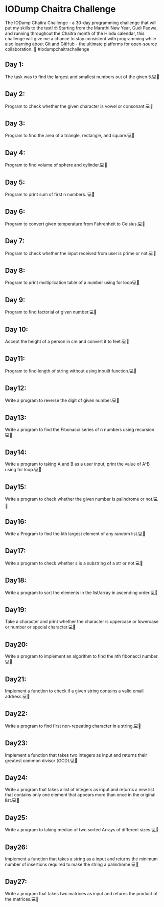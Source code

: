 # IODump Chaitra Challenge
The IODump Chaitra Challenge - a 30-day programming challenge that will put my skills to the test! 🤓
Starting from the Marathi New Year, Gudi Padwa, and running throughout the Chaitra month of the Hindu calendar, this challenge will give me a chance to stay consistent with programming while also learning about Git and GitHub - the ultimate platforms for open-source collaboration. 🌟
#iodumpchaitrachallenge

## Day 1:
The task was to find the largest and smallest numbers out of the given 5.💻🚀

## Day 2:
Program to check whether the given character is vowel or consonant.💻🚀

## Day 3:
Program to find the area of a triangle, rectangle, and square.💻🚀

## Day 4:
Program to find volume of sphere and cylinder.💻🚀

## Day 5:
Program to print sum of first n numbers. 💻🚀

## Day 6:
Program to convert given temperature from Fahrenheit to Celsius.💻🚀

## Day 7:
Program to check whether the input received from user is prime or not.💻🚀

## Day 8:
Program to print multiplication table of a number using for loop💻🚀

## Day 9:
Program to find factorial of given number.💻🚀

## Day 10:
Accept the height of a person in cm and convert it to feet.💻🚀

## Day11: 
Program to find length of string without using inbuilt function.💻🚀

## Day12: 
Write a program to reverse the digit of given number.💻🚀

## Day13: 
Write a program to find the Fibonacci series of n numbers using recursion.💻🚀

## Day14: 
Write a program to taking A and B as a user input, print the value of A^B using for loop.💻🚀

## Day15: 
Write a program to check whether the given number is palindrome or not.💻🚀

## Day16: 
Write a Program to find the kth largest element of any random list.💻🚀

## Day17: 
Write a program to check whether s is a substring of a str or not.💻🚀

## Day18: 
Write a program to sort the elements in the list/array in ascending order.💻🚀

## Day19:
Take a character and print whether the character is uppercase or lowercase or number or special character.💻🚀

## Day20: 
Write a program to implement an algorithm to find the nth fibonacci number.💻🚀

## Day21: 
Implement a function to check if a given string contains a valid email address.💻🚀

## Day22: 
Write a program to find first non-repeating character in a string.💻🚀

## Day23: 
Implement a function that takes two integers as input and returns their greatest common divisor (GCD).💻🚀

## Day24: 
Write a program that takes a list of integers as input and returns a new list that contains only one element that appears more than once in the original list.💻🚀

## Day25: 
Write a program to taking median of two sorted Arrays of different sizes.💻🚀

## Day26: 
Implement a function that takes a string as a input and returns the minimum number of insertions required to make the string a palindrome.💻🚀

## Day27: 
Write a program that takes two matrices as input and returns the product of the matrices.💻🚀
